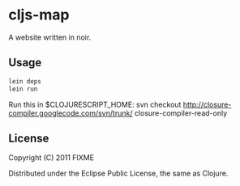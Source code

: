 # cljs-map

A website written in noir. 

## Usage

```bash
lein deps
lein run
```
Run this in $CLOJURESCRIPT_HOME:
    svn checkout http://closure-compiler.googlecode.com/svn/trunk/ closure-compiler-read-only

## License

Copyright (C) 2011 FIXME

Distributed under the Eclipse Public License, the same as Clojure.

